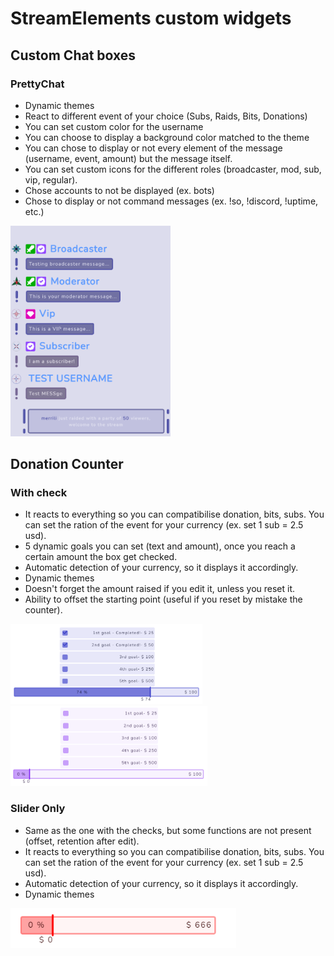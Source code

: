 # StreamElements custom widgets

## Custom Chat boxes

### PrettyChat
- Dynamic themes
- React to different event of your choice (Subs, Raids, Bits, Donations)  
- You can set custom color for the username
- You can choose to display a background color matched to the theme
- You can chose to display or not every element of the message (username, event, amount) but the message itself.
- You can set custom icons for the different roles (broadcaster, mod, sub, vip, regular).
- Chose accounts to not be displayed (ex. bots)
- Chose to display or not command messages (ex. !so, !discord, !uptime, etc.)

<img src="Capture\CC1.PNG" width="256"/>

## Donation Counter
### With check
- It reacts to everything so you can compatibilise donation, bits, subs. You can set the ration of the event for your currency (ex. set 1 sub = 2.5 usd).
- 5 dynamic goals you can set (text and amount), once you reach a certain amount the box get checked.
- Automatic detection of your currency, so it displays it accordingly. 
- Dynamic themes
- Doesn't forget the amount raised if you edit it, unless you reset it.
- Ability to offset the starting point (useful if you reset by mistake the counter).

<img src="Capture\DCC1.PNG" height="128"/>
<img src="Capture\DCC2.PNG" height="128"/>

### Slider Only
- Same as the one with the checks, but some functions are not present (offset, retention after edit).
- It reacts to everything so you can compatibilise donation, bits, subs. You can set the ration of the event for your currency (ex. set 1 sub = 2.5 usd).
- Automatic detection of your currency, so it displays it accordingly. 
- Dynamic themes

<img src="Capture\DC_.PNG" height="64"/>
